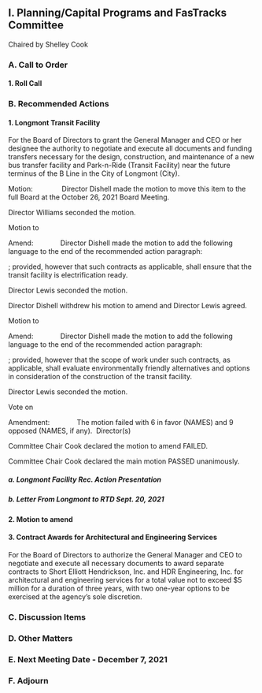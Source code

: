 ## I. Planning/Capital Programs and FasTracks Committee

Chaired by Shelley Cook

### A. Call to Order

#### 1. Roll Call

### B. Recommended Actions

#### 1. Longmont Transit Facility

For the Board of Directors to grant the General Manager and CEO or her designee the authority to negotiate and execute all documents and funding transfers necessary for the design, construction, and maintenance of a new bus transfer facility and Park-n-Ride (Transit Facility) near the future terminus of the B Line in the City of Longmont (City).

Motion:               Director Dishell made the motion to move this item to the full Board at the October 26, 2021 Board Meeting.

Director Williams seconded the motion.

Motion to

Amend:              Director Dishell made the motion to add the following language to the end of the recommended action paragraph:

; provided, however that such contracts as applicable, shall ensure that the transit facility is electrification ready.

Director Lewis seconded the motion.

Director Dishell withdrew his motion to amend and Director Lewis agreed.

Motion to

Amend:              Director Dishell made the motion to add the following language to the end of the recommended action paragraph:

; provided, however that the scope of work under such contracts, as applicable, shall evaluate environmentally friendly alternatives and options in consideration of the construction of the transit facility.

Director Lewis seconded the motion.

Vote on

Amendment:              The motion failed with 6 in favor (NAMES) and 9 opposed (NAMES, if any).  Director(s)

Committee Chair Cook declared the motion to amend FAILED.

Committee Chair Cook declared the main motion PASSED unanimously.

##### a. Longmont Facility Rec. Action Presentation

##### b. Letter From Longmont to RTD Sept. 20, 2021

#### 2. Motion to amend

#### 3. Contract Awards for Architectural and Engineering Services

For the Board of Directors to authorize the General Manager and CEO to negotiate and execute all necessary documents to award separate contracts to Short Elliott Hendrickson, Inc. and HDR Engineering, Inc. for architectural and engineering services for a total value not to exceed $5 million for a duration of three years, with two one-year options to be exercised at the agency’s sole discretion.

### C. Discussion Items

### D. Other Matters

### E. Next Meeting Date - December 7, 2021

### F. Adjourn